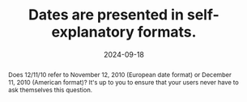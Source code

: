 ---
N: '4'
Rubrique: Contents
title: Dates are presented in self-explanatory formats. 
abstract: Does 12/11/10 refer to November 12, 2010 (European date format) or December 11, 2010 (American format)? It's up to you to ensure that your users never have to ask themselves this question.
categories: ["Contents"]
agrege: O4004-E003
opquast: '4 004'
indiceebook: '003'
description: "Rule n° 003"
before: "002"
weight: "003"
after: "004"
actif: '1'
layout: rules
date: 2024-09-18
tags: ["", ""]
objectif: [ 
    "To prevent users from misunderstanding the meaning of a date.",
    "Facilitate the understanding and reuse of the content concerned."]
Meo: ["Make sure the month is written in full (“December”) or abbreviated (“Dec”), but not in numerical format.", 
"Indicate the 4 digits of the year. This requirement should be provided for in content management systems where dating is automated."]
Controle: ["Identify the pages containing dates, and for each of the dates found: Check that the month is not indicated in a numerical format, but in letters (complete or abbreviated). Check that the year is indicated in four digits and not two. The dates to be entered by the end user in the forms are not affected by this good practice: their format, whatever it may be, is considered sufficiently explicit, as long as the entry is made via a datepicker or manually but with an indication of the expected format (like DD/MM/YY)."]
Source: ["Opquast"]
Referentiel: [""]
Steps: ["Conception", "Editorial"]
---